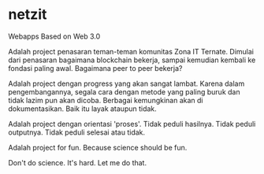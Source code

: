 # netzit
Webapps Based on Web 3.0

Adalah project penasaran teman-teman komunitas Zona IT Ternate. Dimulai dari penasaran bagaimana blockchain bekerja, sampai kemudian kembali ke fondasi paling awal. Bagaimana peer to peer bekerja?

Adalah project dengan progress yang akan sangat lambat. Karena dalam pengembangannya, segala cara dengan metode yang paling buruk dan tidak lazim pun akan dicoba. Berbagai kemungkinan akan di dokumentasikan. Baik itu layak ataupun tidak.

Adalah project dengan orientasi 'proses'. Tidak peduli hasilnya. Tidak peduli outputnya. Tidak peduli selesai atau tidak.

Adalah project for fun. Because science should be fun. 

Don't do science. It's hard. Let me do that.
